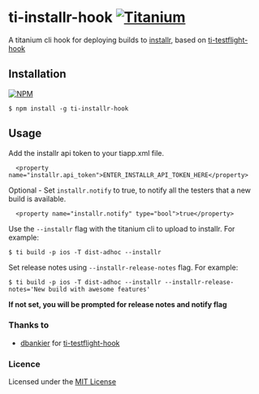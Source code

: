 # ti-installr-hook [![Titanium](http://www-static.appcelerator.com/badges/titanium-git-badge-sq.png)](http://www.appcelerator.com/titanium/)



A titanium cli hook for deploying builds to [installr](http://www.installrapp.com), based on [ti-testflight-hook](https://github.com/dbankier/ti-testflight-hook)

## Installation

[![NPM](https://nodei.co/npm/ti-installr-hook.png)](https://nodei.co/npm/ti-installr-hook/)

~~~
$ npm install -g ti-installr-hook
~~~


## Usage

Add the installr api token to your tiapp.xml file.

~~~
  <property name="installr.api_token">ENTER_INSTALLR_API_TOKEN_HERE</property>
~~~

Optional - Set `installr.notify` to true, to notify all the testers that a new build is available.

~~~
  <property name="installr.notify" type="bool">true</property>
~~~


Use the `--installr` flag with the titanium cli to upload to installr. For example:

~~~
$ ti build -p ios -T dist-adhoc --installr
~~~

Set release notes using `--installr-release-notes` flag. For example:

~~~
$ ti build -p ios -T dist-adhoc --installr --installr-release-notes='New build with awesome features'
~~~

**If not set, you will be prompted for release notes and notify flag**



### Thanks to

- [dbankier](https://github.com/dbankier) for  [ti-testflight-hook](https://github.com/dbankier/ti-testflight-hook)



### Licence
Licensed under the [MIT License](http://opensource.org/licenses/MIT)
